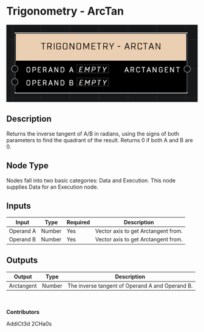 # Trigonometry - ArcTan
![](../../../.gitbook/assets/trigonometry-arctan.png)
## Description
Returns the inverse tangent of A/B in radians, using the signs of both parameters to find the quadrant of the result. Returns 0 if both A and B are 0.

## Node Type
Nodes fall into two basic categories: Data and Execution. This node supplies Data for an Execution node.

## Inputs
| Input | Type | Required | Description |
|------------------|------------------|----------|--------------------------------------------------------------|
| Operand A | Number | Yes | Vector axis to get Arctangent from. |
| Operand B | Number | Yes | Vector axis to get Arctangent from. |

## Outputs
| Output | Type | Description |
|------------------|------------------|--------------------------------------------------------------|
| Arctangent | Number | The inverse tangent of Operand A and Operand B. |

\
\
**Contributors**

AddiCt3d 2CHa0s